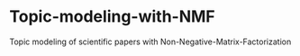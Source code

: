 # Topic-modeling-with-NMF
Topic modeling of scientific papers with Non-Negative-Matrix-Factorization

